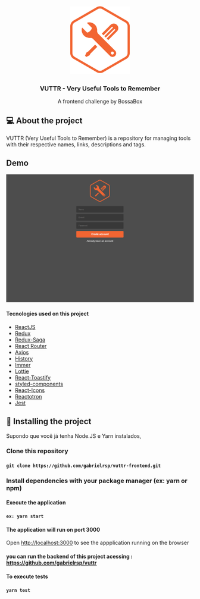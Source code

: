 
<h1 align="center">
  <img alt="Tools" src="/src/assets/icon.png" width="160px" />
</h1>

<h3 align="center">VUTTR - Very Useful Tools to Remember</h3>

<p align="center">A frontend challenge by BossaBox</p>

## 💻 About the project

 VUTTR (Very Useful Tools to Remember) is a repository for managing tools with their respective names, links, descriptions and tags.

## Demo

![](vuttrDemo.gif)


 #### Tecnologies used on this project

  -  [ReactJS](https://reactjs.org/)
  -  [Redux](https://redux.js.org/)
  -  [Redux-Saga](https://redux-saga.js.org/)
  -  [React Router](https://github.com/ReactTraining/react-router)
  -  [Axios](https://github.com/axios/axios)
  -  [History](https://www.npmjs.com/package/history)
  -  [Immer](https://github.com/immerjs/immer)
  -  [Lottie](https://airbnb.design/lottie/)
  -  [React-Toastify](https://fkhadra.github.io/react-toastify/)
  -  [styled-components](https://www.styled-components.com/)
  -  [React-Icons](https://react-icons.netlify.com/)
  -  [Reactotron](https://infinite.red/reactotron)
  -  [Jest](https://jestjs.io/)


## 🔧 Installing the project

Supondo que você já tenha Node.JS e Yarn instalados,

### Clone this repository

#### `git clone https://github.com/gabrielrsp/vuttr-frontend.git`

### Install dependencies with your package manager (ex: yarn or npm)

#### Execute the application

#### `ex: yarn start`

#### The application will run on port 3000

Open [http://localhost:3000](http://localhost:3000) to see the appplication running on the browser

#### you can run the backend of this project acessing : https://github.com/gabrielrsp/vuttr

#### To execute tests

#### `yarn test`

